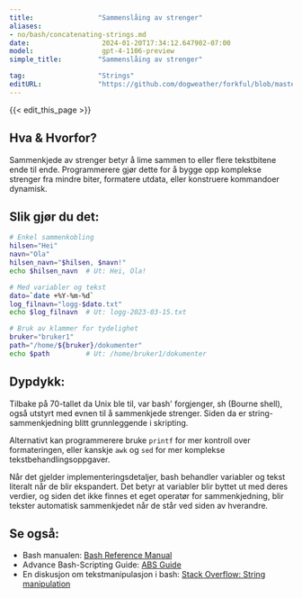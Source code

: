 ```yaml
---
title:                "Sammenslåing av strenger"
aliases:
- no/bash/concatenating-strings.md
date:                  2024-01-20T17:34:12.647902-07:00
model:                 gpt-4-1106-preview
simple_title:         "Sammenslåing av strenger"

tag:                  "Strings"
editURL:              "https://github.com/dogweather/forkful/blob/master/content/no/bash/concatenating-strings.md"
---
```


{{< edit_this_page >}}

## Hva & Hvorfor?

Sammenkjede av strenger betyr å lime sammen to eller flere tekstbitene ende til ende. Programmerere gjør dette for å bygge opp komplekse strenger fra mindre biter, formatere utdata, eller konstruere kommandoer dynamisk.

## Slik gjør du det:

```Bash
# Enkel sammenkobling
hilsen="Hei"
navn="Ola"
hilsen_navn="$hilsen, $navn!"
echo $hilsen_navn  # Ut: Hei, Ola!

# Med variabler og tekst
dato=`date +%Y-%m-%d`
log_filnavn="logg-$dato.txt"
echo $log_filnavn  # Ut: logg-2023-03-15.txt

# Bruk av klammer for tydelighet
bruker="bruker1"
path="/home/${bruker}/dokumenter"
echo $path         # Ut: /home/bruker1/dokumenter
```

## Dypdykk:

Tilbake på 70-tallet da Unix ble til, var bash' forgjenger, sh (Bourne shell), også utstyrt med evnen til å sammenkjede strenger. Siden da er string-sammenkjedning blitt grunnleggende i skripting.

Alternativt kan programmerere bruke `printf` for mer kontroll over formateringen, eller kanskje `awk` og `sed` for mer komplekse tekstbehandlingsoppgaver.

Når det gjelder implementeringsdetaljer, bash behandler variabler og tekst literalt når de blir ekspandert. Det betyr at variabler blir byttet ut med deres verdier, og siden det ikke finnes et eget operatør for sammenkjedning, blir tekster automatisk sammenkjedet når de står ved siden av hverandre.

## Se også:

- Bash manualen: [Bash Reference Manual](https://www.gnu.org/savannah-checkouts/gnu/bash/manual/bash.html)
- Advance Bash-Scripting Guide: [ABS Guide](https://tldp.org/LDP/abs/html/)
- En diskusjon om tekstmanipulasjon i bash: [Stack Overflow: String manipulation](https://stackoverflow.com/questions/tagged/string+bash)
